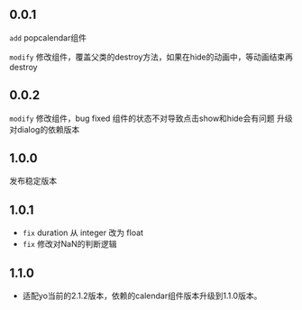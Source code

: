 ## 0.0.1

`add` popcalendar组件

`modify` 修改组件，覆盖父类的destroy方法，如果在hide的动画中，等动画结束再destroy 



## 0.0.2

`modify` 修改组件，bug fixed 组件的状态不对导致点击show和hide会有问题
升级 对dialog的依赖版本

## 1.0.0

发布稳定版本

## 1.0.1

* `fix` duration 从 integer 改为 float
* `fix` 修改对NaN的判断逻辑

## 1.1.0

* 适配yo当前的2.1.2版本，依赖的calendar组件版本升级到1.1.0版本。


